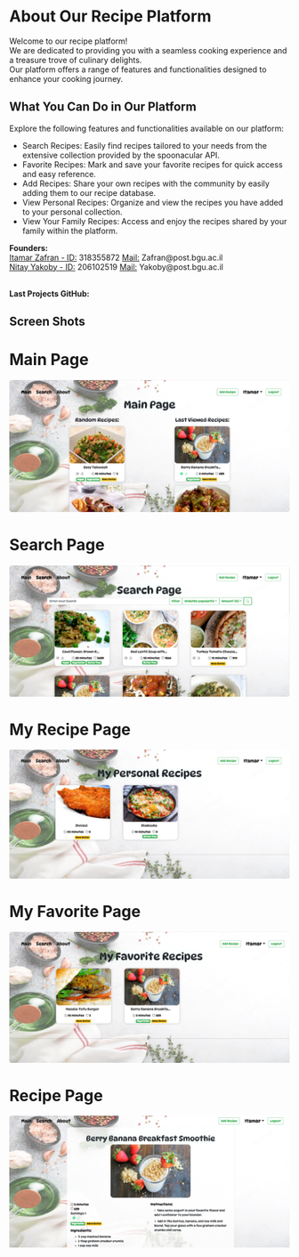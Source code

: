 <h1 id="about" class="title">About Our Recipe Platform</h1>
<p>
  Welcome to our recipe platform!
  <br>We are dedicated to providing you with a seamless cooking experience and a treasure trove of culinary delights.
  <br>Our platform offers a range of features and functionalities designed to enhance your cooking journey.
</p>
<h2>What You Can Do in Our Platform</h2>
<p>
  Explore the following features and functionalities available on our platform:
</p>
<ul>
  <li>Search Recipes: Easily find recipes tailored to your needs from the extensive collection provided by the spoonacular API.</li>
  <li>Favorite Recipes: Mark and save your favorite recipes for quick access and easy reference.</li>
  <li>Add Recipes: Share your own recipes with the community by easily adding them to our recipe database.</li>
  <li>View Personal Recipes: Organize and view the recipes you have added to your personal collection.</li>
  <li>View Your Family Recipes: Access and enjoy the recipes shared by your family within the platform.</li>
</ul>
<b>Founders:</b>
<br><u>Itamar Zafran - ID:</u> 318355872 <u>Mail:</u> Zafran@post.bgu.ac.il
<br><u>Nitay Yakoby   - ID:</u> 206102519 <u>Mail:</u> Yakoby@post.bgu.ac.il

<br><b>Last Projects GitHub:</b>


## Screen Shots
# Main Page
  <img src="Client/src/assets/screen_shots/MainPage.png" >

# Search Page
  <img src="Client/src/assets/screen_shots/SearchPage.png" >

# My Recipe Page
  <img src="Client/src/assets/screen_shots/MyRecipe.png" >

# My Favorite Page
  <img src="Client/src/assets/screen_shots/MyFavorite.png" >

# Recipe Page
  <img src="Client/src/assets/screen_shots/RecipePage.png" >


